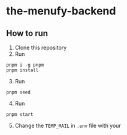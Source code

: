 # the-menufy-backend
## How to run
1. Clone this repository
2. Run
```shell
pnpm i -g pnpm
pnpm install
```
3. Run
```shell
pnpm seed
```
4. Run
```shell
pnpm start
```
5. Change the `TEMP_MAIL` in `.env` file with your
